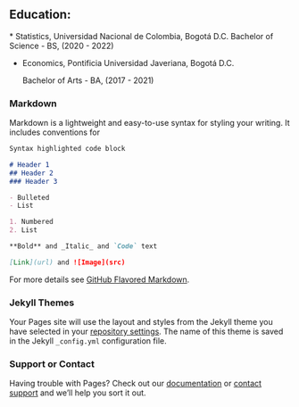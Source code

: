 <script type="text/javascript" src="https://platform.linkedin.com/badges/js/profile.js" async defer></script> </h1>

<h2> Education: </h2>
* Statistics, Universidad Nacional de Colombia, Bogotá D.C. 
  Bachelor of Science - BS, (2020 - 2022)


* Economics, Pontificia Universidad Javeriana, Bogotá D.C.
<ol>
  Bachelor of Arts - BA, (2017 - 2021)
</ol>

### Markdown

Markdown is a lightweight and easy-to-use syntax for styling your writing. It includes conventions for

```markdown
Syntax highlighted code block

# Header 1
## Header 2
### Header 3

- Bulleted
- List

1. Numbered
2. List

**Bold** and _Italic_ and `Code` text

[Link](url) and ![Image](src)
```

For more details see [GitHub Flavored Markdown](https://guides.github.com/features/mastering-markdown/).

### Jekyll Themes

Your Pages site will use the layout and styles from the Jekyll theme you have selected in your [repository settings](https://github.com/SebastianVela/Web-Page/settings). The name of this theme is saved in the Jekyll `_config.yml` configuration file.

### Support or Contact

Having trouble with Pages? Check out our [documentation](https://docs.github.com/categories/github-pages-basics/) or [contact support](https://support.github.com/contact) and we’ll help you sort it out.
